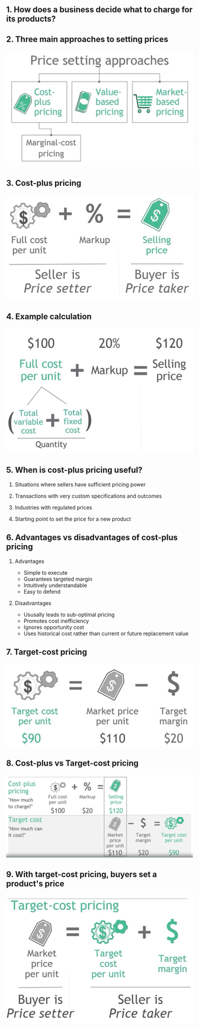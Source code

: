 ## 1. How does a business decide what to charge for its products?

## 2. Three main approaches to setting prices

<img src="Img/01_Cost_plus_Pricing_01.jpg">

## 3. Cost-plus pricing

<img src="Img/01_Cost_plus_Pricing_02.jpg">

## 4. Example calculation

<img src="Img/01_Cost_plus_Pricing_03.jpg">

## 5. When is cost-plus pricing useful?

1. Situations where sellers have sufficient pricing power

2. Transactions with very custom specifications and outcomes

3. Industries with regulated prices

4. Starting point to set the price for a new product

## 6. Advantages vs disadvantages of cost-plus pricing

1. Advantages

    - Simple to execute
    - Guarantees targeted margin
    - Intuitively understandable
    - Easy to defend

2. Disadvantages

    - Ususally leads to sub-optimal pricing
    - Promotes cost inefficiency
    - Ignores opportunity cost
    - Uses historical cost rather than current or future replacement value

## 7. Target-cost pricing

<img src="Img/01_Cost_plus_Pricing_04.jpg">

## 8. Cost-plus vs Target-cost pricing

<img src="Img/01_Cost_plus_Pricing_05.jpg">

## 9. With target-cost pricing, buyers set a product's price

<img src="Img/01_Cost_plus_Pricing_06.jpg">
